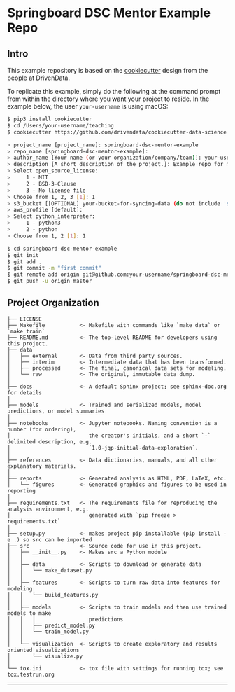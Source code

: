 Springboard DSC Mentor Example Repo
===================================

Intro
-----

This example repository is based on the
[cookiecutter](https://github.com/drivendata/cookiecutter-data-science)
design from the people at DrivenData.

To replicate this example, simply do the following at the command
prompt from within the directory where you want your project to
reside. In the example below, the user `your-username` is using macOS:

```bash
$ pip3 install cookiecutter
$ cd /Users/your-username/teaching
$ cookiecutter https://github.com/drivendata/cookiecutter-data-science

> project_name [project_name]: springboard-dsc-mentor-example
> repo_name [springboard-dsc-mentor-example]:
> author_name [Your name (or your organization/company/team)]: your-username
> description [A short description of the project.]: Example repo for mentoring in the Springboard DSC Track
> Select open_source_license:
>     1 - MIT
>     2 - BSD-3-Clause
>     3 - No license file
> Choose from 1, 2, 3 [1]: 1
> s3_bucket [[OPTIONAL] your-bucket-for-syncing-data (do not include 's3://')]:
> aws_profile [default]:
> Select python_interpreter:
>     1 - python3
>     2 - python
> Choose from 1, 2 [1]: 1

$ cd springboard-dsc-mentor-example
$ git init
$ git add .
$ git commit -m "first commit"
$ git remote add origin git@github.com:your-username/springboard-dsc-mentor-example.git
$ git push -u origin master
```

Project Organization
--------------------

    ├── LICENSE
    ├── Makefile           <- Makefile with commands like `make data` or `make train`
    ├── README.md          <- The top-level README for developers using this project.
    ├── data
    │   ├── external       <- Data from third party sources.
    │   ├── interim        <- Intermediate data that has been transformed.
    │   ├── processed      <- The final, canonical data sets for modeling.
    │   └── raw            <- The original, immutable data dump.
    │
    ├── docs               <- A default Sphinx project; see sphinx-doc.org for details
    │
    ├── models             <- Trained and serialized models, model predictions, or model summaries
    │
    ├── notebooks          <- Jupyter notebooks. Naming convention is a number (for ordering),
    │                         the creator's initials, and a short `-` delimited description, e.g.
    │                         `1.0-jqp-initial-data-exploration`.
    │
    ├── references         <- Data dictionaries, manuals, and all other explanatory materials.
    │
    ├── reports            <- Generated analysis as HTML, PDF, LaTeX, etc.
    │   └── figures        <- Generated graphics and figures to be used in reporting
    │
    ├── requirements.txt   <- The requirements file for reproducing the analysis environment, e.g.
    │                         generated with `pip freeze > requirements.txt`
    │
    ├── setup.py           <- makes project pip installable (pip install -e .) so src can be imported
    ├── src                <- Source code for use in this project.
    │   ├── __init__.py    <- Makes src a Python module
    │   │
    │   ├── data           <- Scripts to download or generate data
    │   │   └── make_dataset.py
    │   │
    │   ├── features       <- Scripts to turn raw data into features for modeling
    │   │   └── build_features.py
    │   │
    │   ├── models         <- Scripts to train models and then use trained models to make
    │   │   │                 predictions
    │   │   ├── predict_model.py
    │   │   └── train_model.py
    │   │
    │   └── visualization  <- Scripts to create exploratory and results oriented visualizations
    │       └── visualize.py
    │
    └── tox.ini            <- tox file with settings for running tox; see tox.testrun.org

--------
